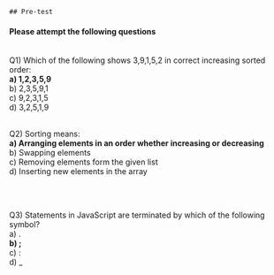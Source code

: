     ## Pre-test
#### Please attempt the following questions

<br>Q1) Which of the following shows 3,9,1,5,2 in correct increasing sorted order:
<br><b>a) 1,2,3,5,9</b>
<br>b) 2,3,5,9,1
<br>c) 9,2,3,1,5
<br>d) 3,2,5,1,9
<br>


<br>Q2) Sorting means:
<br><b>a) Arranging elements in an order whether increasing or decreasing</b>
<br>b) Swapping elements
<br>c) Removing elements form the given list
<br>d) Inserting new elements in the array

<br>

<br>Q3) Statements in JavaScript are terminated by which of the following symbol?
<br>a) .
<br><b>b) ;</b>
<br>c) :
<br>d) _
